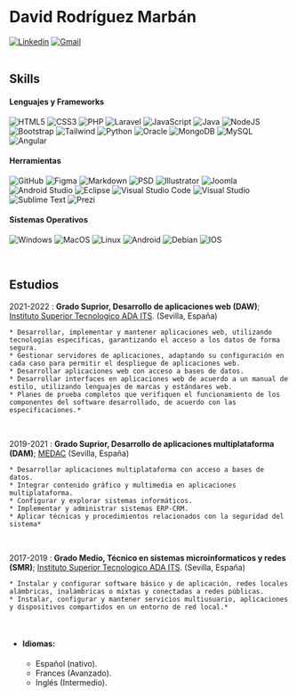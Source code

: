 <br>

# David Rodríguez Marbán

[![Linkedin](https://img.shields.io/badge/linkedin-%230077B5.svg?style=for-the-badge&logo=linkedin&logoColor=white)](https://www.linkedin.com/in/david-rodriguez-marban/)
[![Gmail](https://img.shields.io/badge/Gmail-D14836?style=for-the-badge&logo=gmail&logoColor=white)](mailto:davidrodriguezmarban@gmail.com)                       
<br>

## Skills
#### Lenguajes y Frameworks
![HTML5](https://img.shields.io/badge/html5-%23E34F26.svg?style=for-the-badge&logo=html5&logoColor=white)
![CSS3](https://img.shields.io/badge/css3-%231572B6.svg?style=for-the-badge&logo=css3&logoColor=white)
![PHP](https://img.shields.io/badge/PHP-777BB4?style=for-the-badge&logo=php&logoColor=white)
![Laravel](https://img.shields.io/badge/Laravel-FF2D20?style=for-the-badge&logo=laravel&logoColor=white)
![JavaScript](https://img.shields.io/badge/JavaScript-F7DF1E?style=for-the-badge&logo=javascript&logoColor=black)
![Java](https://img.shields.io/badge/Java-ED8B00?style=for-the-badge&logo=java&logoColor=white)
![NodeJS](https://img.shields.io/badge/node.js-6DA55F?style=for-the-badge&logo=node.js&logoColor=white)
![Bootstrap](https://img.shields.io/badge/Bootstrap-563D7C?style=for-the-badge&logo=bootstrap&logoColor=white)
![Tailwind](https://img.shields.io/badge/Tailwind_CSS-38B2AC?style=for-the-badge&logo=tailwind-css&logoColor=white)
![Python](https://img.shields.io/badge/python-3670A0?style=for-the-badge&logo=python&logoColor=ffdd54)
![Oracle](https://img.shields.io/badge/Oracle-F80000?style=for-the-badge&logo=Oracle&logoColor=white)
![MongoDB](https://img.shields.io/badge/MongoDB-%234ea94b.svg?style=for-the-badge&logo=mongodb&logoColor=white)
![MySQL](https://img.shields.io/badge/mysql-%2300f.svg?style=for-the-badge&logo=mysql&logoColor=white)
![Angular](https://img.shields.io/badge/Angular-DD0031?style=for-the-badge&logo=angular&logoColor=white)

#### Herramientas
![GitHub](https://img.shields.io/badge/GitHub-100000?style=for-the-badge&logo=github&logoColor=white)
![Figma](https://img.shields.io/badge/Figma-F24E1E?style=for-the-badge&logo=figma&logoColor=white)
![Markdown](https://img.shields.io/badge/markdown-%23000000.svg?style=for-the-badge&logo=markdown&logoColor=white)
![PSD](https://img.shields.io/badge/Adobe%20Photoshop-31A8FF?style=for-the-badge&logo=Adobe%20Photoshop&logoColor=black)
![Illustrator](https://img.shields.io/badge/Adobe%20Illustrator-FF9A00?style=for-the-badge&logo=adobe%20illustrator&logoColor=white)
![Joomla](https://img.shields.io/badge/Joomla-5091CD?style=for-the-badge&logo=joomla&logoColor=white)
![Android Studio](https://img.shields.io/badge/Android%20Studio-3DDC84.svg?style=for-the-badge&logo=android-studio&logoColor=white)
![Eclipse](https://img.shields.io/badge/Eclipse-FE7A16.svg?style=for-the-badge&logo=Eclipse&logoColor=white)
![Visual Studio Code](https://img.shields.io/badge/Visual%20Studio%20Code-0078d7.svg?style=for-the-badge&logo=visual-studio-code&logoColor=white)
![Visual Studio](https://img.shields.io/badge/Visual%20Studio-5C2D91.svg?style=for-the-badge&logo=visual-studio&logoColor=white)
![Sublime Text](https://img.shields.io/badge/sublime_text-%23575757.svg?style=for-the-badge&logo=sublime-text&logoColor=important)
![Prezi](https://img.shields.io/badge/Prezi-3181FF?style=for-the-badge&logo=prezi&logoColor=white)

#### Sistemas Operativos
![Windows](https://img.shields.io/badge/Windows-0078D6?style=for-the-badge&logo=windows&logoColor=white)
![MacOS](https://img.shields.io/badge/mac%20os-000000?style=for-the-badge&logo=apple&logoColor=white)
![Linux](https://img.shields.io/badge/Linux-FCC624?style=for-the-badge&logo=linux&logoColor=black)
![Android](https://img.shields.io/badge/Android-3DDC84?style=for-the-badge&logo=android&logoColor=white)
![Debian](https://img.shields.io/badge/Debian-A81D33?style=for-the-badge&logo=debian&logoColor=white)
![IOS](https://img.shields.io/badge/iOS-000000?style=for-the-badge&logo=ios&logoColor=white)

<br>

## Estudios


2021-2022
:   **Grado Suprior, Desarrollo de aplicaciones web (DAW)**; [Instituto Superior Tecnologico ADA ITS](https://adaits.es). (Sevilla, España)

    * Desarrollar, implementar y mantener aplicaciones web, utilizando tecnologías específicas, garantizando el acceso a los datos de forma segura.
    * Gestionar servidores de aplicaciones, adaptando su configuración en cada caso para permitir el despliegue de aplicaciones web.
    * Desarrollar aplicaciones web con acceso a bases de datos.
    * Desarrollar interfaces en aplicaciones web de acuerdo a un manual de estilo, utilizando lenguajes de marcas y estándares web.
    * Planes de prueba completos que verifiquen el funcionamiento de los componentes del software desarrollado, de acuerdo con las especificaciones.*

<br>

2019-2021
:   **Grado Suprior, Desarrollo de aplicaciones multiplataforma (DAM)**; [MEDAC](https://medac.es) (Sevilla, España)

    * Desarrollar aplicaciones multiplataforma con acceso a bases de datos.
    * Integrar contenido gráfico y multimedia en aplicaciones multiplataforma.
    * Configurar y explorar sistemas informáticos.
    * Implementar y administrar sistemas ERP-CRM.
    * Aplicar técnicas y procedimientos relacionados con la seguridad del sistema*

<br>
     
2017-2019
:   **Grado Medio, Técnico en sistemas microinformaticos y redes (SMR)**; [Instituto Superior Tecnologico ADA ITS](https://adaits.es). (Sevilla, España)

    * Instalar y configurar software básico y de aplicación, redes locales alámbricas, inalámbricas o mixtas y conectadas a redes públicas.
    * Instalar, configurar y mantener servicios multiusuario, aplicaciones y dispositivos compartidos en un entorno de red local.*

<br>

* #### Idiomas:

     * Español (nativo).
     * Frances (Avanzado).
     * Inglés (Intermedio).

<br><br>




